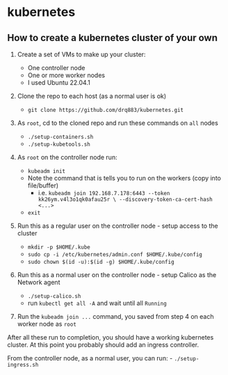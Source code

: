 # kubernetes

## How to create a kubernetes cluster of your own
1. Create a set of VMs to make up your cluster:
    - One controller node
    - One or more worker nodes
    - I used Ubuntu 22.04.1

1. Clone the repo to each host (as a normal user is ok)
    - `git clone https://github.com/drq883/kubernetes.git`

1. As `root`, cd to the cloned repo and run these commands on `all` nodes
    - `./setup-containers.sh`
    - `./setup-kubetools.sh`

1. As `root` on the controller node run:
    - `kubeadm init`
    - Note the command that is tells you to run on the workers (copy into file/buffer)
      - i.e. `kubeadm join 192.168.7.178:6443 --token kk26ym.v4l3o1qk0afau25r \
	--discovery-token-ca-cert-hash <...>`
    - `exit`

1. Run this as a regular user on the controller node - setup access to the cluster
    - `mkdir -p $HOME/.kube`
    - `sudo cp -i /etc/kubernetes/admin.conf $HOME/.kube/config`
    - `sudo chown $(id -u):$(id -g) $HOME/.kube/config`

1. Run this as a normal user on the controller node - setup Calico as the Network agent
    - `./setup-calico.sh`
    - run `kubectl get all -A` and wait until all `Running`

1. Run the `kubeadm join ...` command, you saved from step 4 on each worker node as `root`

After all these run to completion, you should have a working kubernetes cluster. At this point you probably should add an ingress controller.

From the controller node, as a normal user, you can run:
    - `./setup-ingress.sh`


